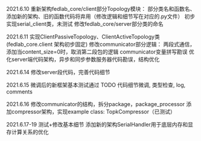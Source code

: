 
2021.6.10 
    重新架构fedlab_core/client部分Topology模块： 部分类名和函数名、添加新的架构、旧的函数代码将弃用（修改逻辑和细节写在对应的.py文件）
    初步实现serial_client类，未测试
    修改fedlab_core/server部分类的命名

2021.6.11
    实现ClientPassiveTopology、ClientActiveTopology类 (fedlab_core.client 架构初步固定)
    修改communicator部分逻辑： 两段式通信，添加当content_size=0时，取消第二段包的逻辑
    communicator变量拼写勘误
    优化server端代码架构，异步和同步参数服务器代码勘误，结构优化

2021.6.14
    修改server段代码，完善代码细节

2021.6.15
    微调后的新框架基本测试通过
    TODO 代码细节微调, 类型检查, log, comments

2021.6.16
    修改communicator的结构，拆分package，package_processor
    添加compressor架构，实现example class: TopkCompressor（已测试）

2021.6.17-19
    测试+修改基本细节
    添加新的架构SerialHandler用于底层内存和显存计算关系的优化
